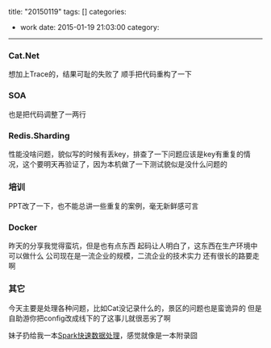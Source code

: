 title: "20150119"
tags: []
categories:
  - work
date: 2015-01-19 21:03:00
category:
---
### Cat.Net
想加上Trace的，结果可耻的失败了
顺手把代码重构了一下

### SOA
也是把代码调整了一两行

### Redis.Sharding
性能没啥问题，貌似写的时候有丢key，排查了一下问题应该是key有重复的情况，这个要明天再验证了，因为本机做了一下测试貌似是没什么问题的

### 培训
PPT改了一下，也不能总讲一些重复的案例，毫无新鲜感可言

### Docker
昨天的分享我觉得蛮坑，但是也有点东西
起码让人明白了，这东西在生产环境中可以做什么
公司现在是一流企业的规模，二流企业的技术实力
还有很长的路要走啊

### 其它
今天主要是处理各种问题，比如Cat没记录什么的，景区的问题也是蛮诡异的
但是自助游你把config改成线下的了这事儿就很恶劣了啊

妹子扔给我一本[Spark快速数据处理](http://item.jd.com/11447847.html)，感觉就像是一本附录囧